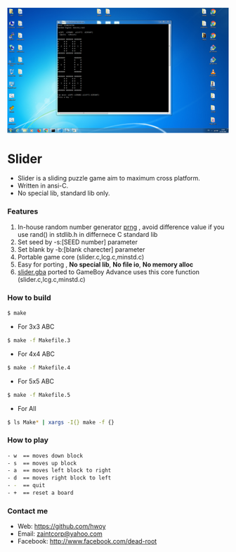 ![](https://raw.githubusercontent.com/hwoy/slider/master/res/pic.png?raw=true)

# Slider
- Slider is a sliding puzzle game aim to maximum cross platform.
- Written in ansi-C.
- No special lib, standard lib only.

### Features
1. In-house random number generator [prng](https://github.com/hwoy/prng) , avoid difference value if you use rand() in stdlib.h in differnece C standard lib
2. Set seed by -s:[SEED number] parameter
3. Set blank by -b:[blank charecter] parameter
4. Portable game core (slider.c,lcg.c,minstd.c)
5. Easy for porting , **No special lib**, **No file io**, **No memory alloc**
6. [slider.gba](https://github.com/hwoy/slider.gba) ported to GameBoy Advance uses this core function (slider.c,lcg.c,minstd.c)

### How to build

```sh
$ make
```
- For 3x3 ABC

```sh
$ make -f Makefile.3
```

- For 4x4 ABC

```sh
$ make -f Makefile.4
```

- For 5x5 ABC

```sh
$ make -f Makefile.5
```

- For All

```sh
$ ls Make* | xargs -I{} make -f {}
```


### How to play
```sh
- w  == moves down block
- s  == moves up block
- a  == moves left block to right
- d  == moves right block to left
- -  == quit
- +  == reset a board

```




### Contact me
- Web: https://github.com/hwoy 
- Email: zaintcorp@yahoo.com 
- Facebook: http://www.facebook.com/dead-root
